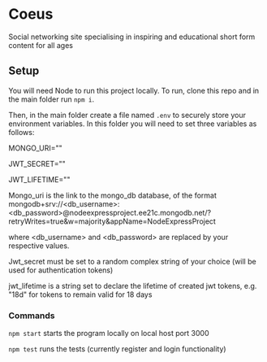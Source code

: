 # Coeus
Social networking site specialising in inspiring and educational short form content for all ages

## Setup

You will need Node to run this project locally. To run, clone this repo and in the main folder run
`npm i`.

Then, in the main folder create a file named `.env` to securely store your environment variables. In this folder you will need to set three variables as follows:

MONGO_URI=""

JWT_SECRET=""

JWT_LIFETIME=""

Mongo_uri is the link to the mongo_db database, of the format mongodb+srv://<db_username>:<db_password>@nodeexpressproject.ee21c.mongodb.net/?retryWrites=true&w=majority&appName=NodeExpressProject 

where <db_username> and <db_password> are replaced by your respective values.

Jwt_secret must be set to a random complex string of your choice (will be used for authentication tokens)

jwt_lifetime is a string set to declare the lifetime of created jwt tokens, e.g. "18d" for tokens to remain valid for 18 days

### Commands

`npm start` starts the program locally on local host port 3000

`npm test` runs the tests (currently register and login functionality)